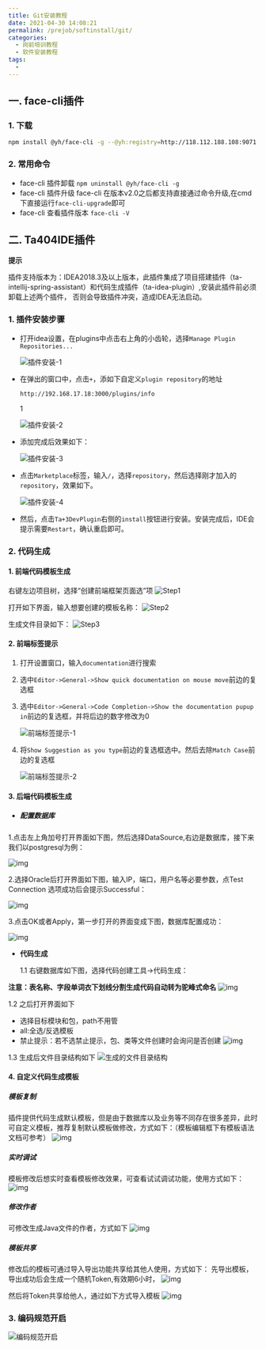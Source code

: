 ```yaml
---
title: Git安装教程
date: 2021-04-30 14:08:21
permalink: /prejob/softinstall/git/
categories: 
  - 岗前培训教程
  - 软件安装教程
tags: 
  - 
---
```


## 一. face-cli插件

### 1. 下载

```sh
npm install @yh/face-cli -g --@yh:registry=http://118.112.188.108:9071 --registry=https://registry.npm.taobao.org
```

### 2. 常用命令

- face-cli 插件卸载 `npm uninstall @yh/face-cli -g`
- face-cli 插件升级 face-cli 在版本v2.0之后都支持直接通过命令升级,在cmd下直接运行`face-cli-upgrade`即可
- face-cli 查看插件版本 `face-cli -V`

## 二. Ta404IDE插件

**提示**

插件支持版本为：IDEA2018.3及以上版本，此插件集成了项目搭建插件（ta-intellij-spring-assistant）和代码生成插件（ta-idea-plugin）,安装此插件前必须卸载上述两个插件， 否则会导致插件冲突，造成IDEA无法启动。

### 1. 插件安装步骤

- 打开idea设置，在plugins中点击右上角的小齿轮，选择`Manage Plugin Repositories...`

  ![插件安装-1](http://114.116.152.220/assets/img/install-1.a3aebdf7.png)

- 在弹出的窗口中，点击`+`，添如下自定义`plugin repository`的地址

  ```text
  http://192.168.17.18:3000/plugins/info
  ```

  1

  ![插件安装-2](http://114.116.152.220/assets/img/install-2.c12e3ffc.png)

- 添加完成后效果如下：

  ![插件安装-3](http://114.116.152.220/assets/img/install-3.27f74f1f.png)

- 点击`Marketplace`标签，输入`/`，选择`repository`，然后选择刚才加入的`repository`，效果如下。

  ![插件安装-4](http://114.116.152.220/assets/img/install-4.fda0ce0d.png)

- 然后，点击`Ta+3DevPlugin`右侧的`install`按钮进行安装。安装完成后，IDE会提示需要`Restart`，确认重启即可。

### 2. 代码生成

#### 1. 前端代码模板生成

右键左边项目树，选择“创建前端框架页面选”项 ![Step1](http://114.116.152.220/assets/img/FaceUse1.c796619c.png)

打开如下界面，输入想要创建的模板名称： ![Step2](http://114.116.152.220/assets/img/FaceUse2.71a1d540.png)

生成文件目录如下： ![Step3](http://114.116.152.220/assets/img/FaceUse3.f5c55552.png)

#### 2. 前端标签提示

1. 打开设置窗口，输入`documentation`进行搜索

2. 选中`Editor->General->Show quick documentation on mouse move`前边的复选框

3. 选中`Editor->General->Code Completion->Show the documentation pupup in`前边的复选框，并将后边的数字修改为0

   ![前端标签提示-1](http://114.116.152.220/assets/img/FaceComponentTagHinting-1.cda9e6b1.png)

4. 将`Show Suggestion as you type`前边的复选框选中。然后去除`Match Case`前边的复选框

   ![前端标签提示-2](http://114.116.152.220/assets/img/FaceComponentTagHinting-2.f136981b.png)

#### 3. 后端代码模板生成

- ##### **配置数据库**

1.点击左上角加号打开界面如下图，然后选择DataSource,右边是数据库，接下来我们以postgresql为例：

![img](http://114.116.152.220/assets/img/OpenDataBaseConfig.24d7328b.png)

2.选择Oracle后打开界面如下图，输入IP，端口，用户名等必要参数，点Test Connection 选项成功后会提示Successful：

![img](http://114.116.152.220/assets/img/ConfigDataBase.08b1322e.png)

3.点击OK或者Apply，第一步打开的界面变成下图，数据库配置成功：

![img](http://114.116.152.220/assets/img/DatabaseSelect.65bf6837.png)

- **代码生成** 

  1.1 右键数据库如下图，选择代码创建工具->代码生成：

**注意：表名称、字段单词衣下划线分割生成代码自动转为驼峰式命名** ![img](http://114.116.152.220/assets/img/Step1.3e2b60fa.png)

1.2 之后打开界面如下

- 选择目标模块和包，path不用管
- all:全选/反选模板
- 禁止提示：若不选禁止提示，包、类等文件创建时会询问是否创建 ![img](http://114.116.152.220/assets/img/Step2.25ba413c.png)

1.3 生成后文件目录结构如下 ![生成的文件目录结构](http://114.116.152.220/assets/img/Step3.f8be61d9.png)

#### 4. 自定义代码生成模板

##### 模板复制

插件提供代码生成默认模板，但是由于数据库以及业务等不同存在很多差异，此时可自定义模板，推荐复制默认模板做修改，方式如下：（模板编辑框下有模板语法文档可参考） ![img](http://114.116.152.220/assets/img/CopyTemplate.b2287329.gif)

##### 实时调试

模板修改后想实时查看模板修改效果，可查看试试调试功能，使用方式如下： ![img](http://114.116.152.220/assets/img/Debug.3d80509b.gif)

##### 修改作者

可修改生成Java文件的作者，方式如下 ![img](http://114.116.152.220/assets/img/ModifyAuthor.d95bce49.gif)

##### 模板共享

修改后的模板可通过导入导出功能共享给其他人使用，方式如下： 先导出模板，导出成功后会生成一个随机Token,有效期6小时， ![img](http://114.116.152.220/assets/img/ExportTemplate.9117115d.gif)

然后将Token共享给他人，通过如下方式导入模板 ![img](http://114.116.152.220/assets/img/ImportTemplate.eb2fc30d.gif)

### 3. 编码规范开启

![编码规范开启](http://114.116.152.220/assets/img/StartUpCodingSpecification.36ca4c61.png)
